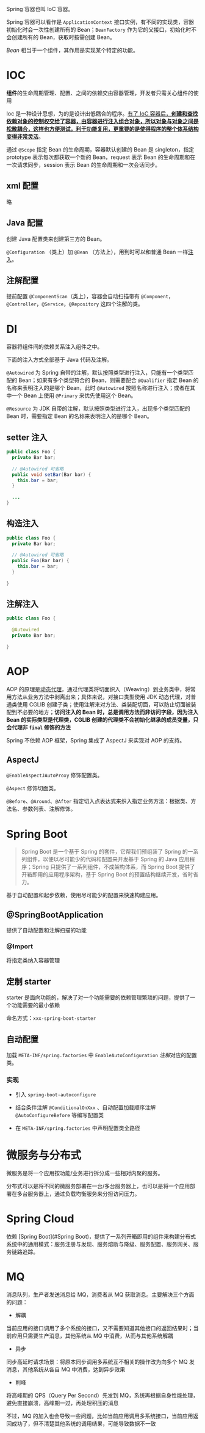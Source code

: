 Spring 容器也叫 IoC 容器。

Spring 容器可以看作是 `ApplicationContext` 接口实例，有不同的实现类，容器初始化时会一次性创建所有的  Bean；`BeanFactory` 作为它的父接口，初始化时不会创建所有的 Bean，获取时按需创建 Bean。

*Bean* 相当于一个组件，其作用是实现某个特定的功能。

# IOC

**组件**的生命周期管理、配置、之间的依赖交由容器管理，开发者只需关心组件的使用

Ioc 是一种设计思想，为的是设计出低耦合的程序。[有了 IoC 容器后，**创建和查找依赖对象的控制权交给了容器，由容器进行注入组合对象，所以对象与对象之间是 松散耦合，这样也方便测试，利于功能复用，更重要的是使得程序的整个体系结构变得非常灵活**](https://pdai.tech/md/spring/spring-x-framework-ioc.html#ioc%E8%83%BD%E5%81%9A%E4%BB%80%E4%B9%88)。

通过 `@Scope` 指定 Bean 的生命周期，容器默认创建的 Bean 是 singleton，指定 prototype 表示每次都获取一个新的 Bean，request 表示 Bean 的生命周期和在一次请求同步，session 表示 Bean 的生命周期和一次会话同步。

## xml 配置

略

## Java 配置

创建 Java 配置类来创建第三方的 Bean。

`@Configuration` （类上）加 `@Bean` （方法上），用到时可以和普通 Bean 一样[注入](#注解注入)。

## 注解配置

提前配置 `@ComponentScan`（类上），容器会自动扫描带有 `@Component`，`@Controller`，`@Service`，`@Repository` 这四个注解的类。



# DI

容器将组件间的依赖关系注入组件之中。

下面的注入方式全部基于 Java 代码及注解。

`@Autowired` 为 Spring 自带的注解，默认按照类型进行注入，只能有一个类型匹配的 Bean；如果有多个类型符合的 Bean，则需要配合 `@Qualifier` 指定 Bean 的名称来表明注入的是哪个 Bean，此时 `@Autowired` 按照名称进行注入；或者在其中一个 Bean 上使用 `@Primary` 来优先使用这个 Bean。

`@Resource` 为 JDK 自带的注解，默认按照类型进行注入，出现多个类型匹配的 Bean 时，需要指定 Bean 的名称来表明注入的是哪个 Bean。

## setter 注入

```java
public class Foo {
  private Bar bar;
  
  // @Autowired 可省略
  public void setBar(Bar bar) {
    this.bar = bar;
  }
  
  ...
}
```

## 构造注入

```java
public class Foo {
  private Bar bar;
  
  // @Autowired 可省略
  public Foo(Bar bar) {
    this.bar = bar;
  }
  
}
```

## 注解注入

```java
public class Foo {
  
  @Autowired
  private Bar bar;
  
}
```



# AOP

AOP 的原理是[动态代理](readme.md#动态代理)，通过代理类将切面织入（Weaving）到业务类中，将常用方法从业务方法中剥离出来；具体来说，对接口类型使用 JDK 动态代理，对普通类使用 CGLIB 创建子类；使用注解来对方法、类装配切面，可以防止切面被装配到不必要的地方；**访问注入的 Bean 时，总是调用方法而非访问字段，因为注入 Bean 的实际类型是代理类，CGLIB 创建的代理类不会初始化继承的成员变量，只会代理非 `final` 修饰的方法**

Spring 不依赖 AOP 框架，Spring 集成了 AspectJ 来实现对 AOP 的支持。

## AspectJ

`@EnableAspectJAutoProxy` 修饰配置类。

`@Aspect` 修饰切面类。

`@Before`、`@Around`、`@After` 指定切入点表达式来织入指定业务方法：根据类、方法名、参数列表、注解修饰。



# Spring Boot

> Spring Boot 是一个基于 Spring 的套件，它帮我们预组装了 Spring 的一系列组件，以便以尽可能少的代码和配置来开发基于 Spring 的 Java 应用程序；Spring 只提供了一系列组件，不成架构体系，而 Spring Boot 提供了开箱即用的应用程序架构，基于 Spring Boot 的预置结构继续开发，省时省力。

基于自动配置和起步依赖，使用尽可能少的配置来快速构建应用。

## @SpringBootApplication

提供了自动配置和注解扫描的功能

### @Import

将指定类纳入容器管理

## 定制 starter

starter 是面向功能的，解决了对一个功能需要的依赖管理繁琐的问题，提供了一个功能需要的最小依赖

命名方式：`xxx-spring-boot-starter`

## 自动配置

加载 `META-INF/spring.factories` 中 `EnableAutoConfiguration` *注解*对应的配置类。

### 实现

* 引入 `spring-boot-autoconfigure`

* 结合条件注解 `@ConditionalOnXxx` 、自动配置加载顺序注解 `@AutoConfigureBefore` 等编写配置类

* 在 `META-INF/spring.factories` 中声明配置类全路径

### 

# 微服务与分布式

微服务是将一个应用按功能/业务进行拆分成一些相对内聚的服务。

分布式可以是将不同的微服务部署在一台/多台服务器上，也可以是将一个应用部署在多台服务器上，通过负载均衡服务来分担访问压力。

# Spring Cloud

依赖 [Spring Boot](#Spring Boot)，提供了一系列开箱即用的组件来构建分布式系统中的通用模式：服务注册与发现、服务熔断与降级、服务配置、服务网关、服务链路追踪。

# MQ

消息队列，生产者发送消息给 MQ，消费者从 MQ 获取消息。主要解决三个方面的问题：

* 解耦

当前应用的接口调用了多个系统的接口，又不需要知道其他接口的返回结果时；当前应用只需要生产消息，其他系统从 MQ 中消费，从而与其他系统解耦

* 异步

同步高延时请求场景：将原本同步调用多系统互不相关的操作改为向多个 MQ 发消息，其他系统从各自 MQ 中消费，达到异步效果

* 削峰

将高峰期的 QPS（Query Per Second）先发到 MQ，系统再根据自身性能处理，避免直接崩溃，高峰期一过，再处理积压的消息

不过，MQ 的加入也会导致一些问题，比如当前应用调用多系统接口，当前应用返回成功了，但不清楚其他系统的调用结果，可能导致数据不一致